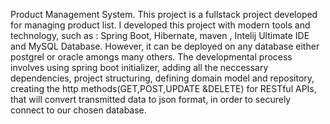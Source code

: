 Product Management System.
This project is a fullstack project developed for managing product list. I developed this project with modern tools and technology,
such as : Spring Boot, Hibernate, maven , Intelij Ultimate IDE and MySQL Database. However, it can be deployed on any database either postgrel or oracle amongs many others.
The developmental process involves using spring boot initializer, adding all the neccessary dependencies, project structuring, defining domain model and repository,
creating the http methods(GET,POST,UPDATE &DELETE) for RESTful APIs, that will convert transmitted data to json format, in order to securely connect to our chosen database.  
